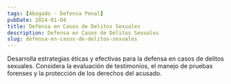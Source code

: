 ```yaml
---
tags: [Abogado - Defensa Penal]
pubDate: 2024-01-04
title: Defensa en Casos de Delitos Sexuales
description: Defensa en Casos de Delitos Sexuales
slug: defensa-en-casos-de-delitos-sexuales
---
```


Desarrolla estrategias éticas y efectivas para la defensa en casos de delitos sexuales. Considera la evaluación de testimonios, el manejo de pruebas forenses y la protección de los derechos del acusado.